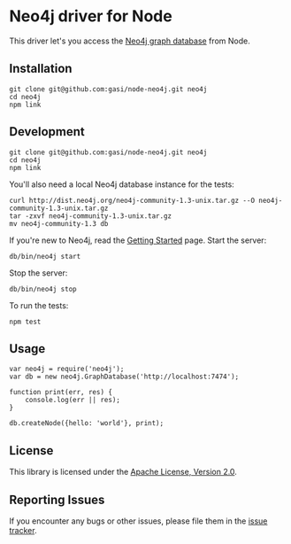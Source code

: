 # Neo4j driver for Node

This driver let's you access the [Neo4j graph database][neo4j] from Node.


## Installation

    git clone git@github.com:gasi/node-neo4j.git neo4j
    cd neo4j
    npm link


## Development

    git clone git@github.com:gasi/node-neo4j.git neo4j
    cd neo4j
    npm link

You'll also need a local Neo4j database instance for the tests:

    curl http://dist.neo4j.org/neo4j-community-1.3-unix.tar.gz --O neo4j-community-1.3-unix.tar.gz
    tar -zxvf neo4j-community-1.3-unix.tar.gz
    mv neo4j-community-1.3 db

If you're new to Neo4j, read the [Getting Started][neo4j-getting-started] page.
Start the server:

    db/bin/neo4j start

Stop the server:

    db/bin/neo4j stop

To run the tests:

    npm test


## Usage

    var neo4j = require('neo4j');
    var db = new neo4j.GraphDatabase('http://localhost:7474');

    function print(err, res) {
        console.log(err || res);
    }

    db.createNode({hello: 'world'}, print);

## License

This library is licensed under the [Apache License, Version 2.0][license].


## Reporting Issues

If you encounter any bugs or other issues, please file them in the
[issue tracker][issue-tracker].


[neo4j]: http://neo4j.org/
[neo-rest-api]: http://components.neo4j.org/neo4j-server/snapshot/rest.html
[neo4j-getting-started]: http://wiki.neo4j.org/content/Getting_Started_With_Neo4j_Server
[issue-tracker]: https://github.com/gasi/node-neo4j/issues
[license]: http://www.apache.org/licenses/LICENSE-2.0.html
